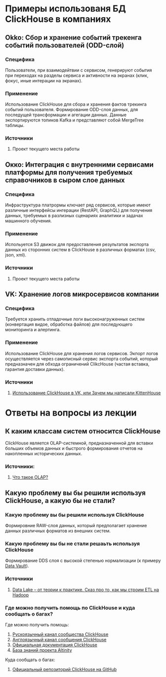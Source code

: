# Примеры использованя БД ClickHouse в компаниях
## Okko: Сбор и хранение событий трекенга событий пользователей (ODD-слой)
### Специфика
Пользователи, при взаимодейтвии с сервисом, генерируют события при переходах на разделы сервиса и активности на экранах
(клик, фокус, иные интерации на экранах).
### Применение
Использование ClickHouse для сбора и хранения фактов трекинга событий пользователя. Формирование ODD-слоя данных, для
последущей трансформации и агегации данных. Данные экспортируются топиков Kafka и представляют собой MergeTree таблицы.
### Источники
1. Проект текущего места работы
## Окко: Интеграция с внутренними сервисами платформы для получения требуемых справочников в сыром слое данных
### Специфика
Инфраструктура платрормы ключает ряд сервисов, которые имеют различные интерфейсы ингерации (RestAPI, GraphQL) для 
получения данных, требуемых в разлизных сценариях аналитики и задачах машинного обучения.
### Применение
Испольуется S3 движок для предоставления результатов экспорта данных из сторонних систем в ClickHouse в различных
форматах (csv, json, xml).
### Источники
1. Проект текущего места работы
## VK: Хранение логов микросервисов компании
### Специфика 
Требуется хранить отладочные логи высоконагруженных систем (конвертация видое, обработка файлов) для последующего 
мониторинга и алертинга.
### Применение
Использование ClickHouse для хранения логов сервисов. Экпорт логов осуществляется через самописный сервис экспорта
событий, который предназначен для обхода ограничений ClikcHouse (частая вставка, гарантия доставки данных).
### Источники
1. [Использование ClickHouse в VK, или Зачем мы написали KittenHouse](https://habr.com/ru/companies/vk/articles/430168/)

# Ответы на вопросы из лекции
## К каким классам систем относится ClickHouse
ClickHouse является OLAP-системной, предназначенной для вставки больших объемов данных и быстрого формирования отчетов 
на накопленных исторических данных.
### Источники:
1. [Что такое OLAP?](https://clickhouse.com/docs/ru/faq/general/olap)
## Какую проблему вы бы решили используя ClickHouse, а какую бы не стали?
### Какую проблему вы бы решили используя ClickHouse
Формировние RAW-слоя данных, который предполагает хранение данных различных форматов из внешних систем.
### Какую проблему вы бы не стали решаьть используя ClickHouse
Формирование DDS слоя с высокой степенью нормализации 
(к примеру [Data Vault](https://en.wikipedia.org/wiki/Data_vault_modeling)).
### Источники
1. [Data Lake – от теории к практике. Сказ про то, как мы строим ETL на Hadoop](https://habr.com/ru/companies/tbank/articles/259173/)
### Где можно получить помощь по ClickHouse и куда сообщать о багах?
Где можно получить помощь:
1. [Рускоязычный канал сообщества ClickHouse](https://t.me/clickhouse_ru)
2. [Англоязычный канал сообщения ClickHouse](https://t.me/clickhouse_en)
3. [Официальная документация ClickHouse](https://clickhouse.com/docs)
4. [База знаний проекта Altinity](https://kb.altinity.com/)

Куда сообщать о багах:
1. [Официальный репозиторий ClickHouse на GitHub](https://github.com/ClickHouse/ClickHouse/issues)